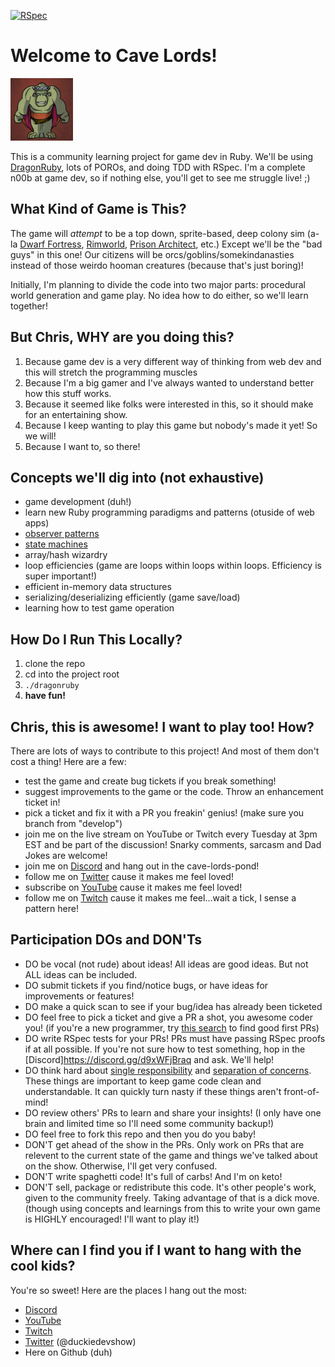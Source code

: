 [![RSpec](https://github.com/terrainoob/cave_lords/actions/workflows/ruby.yml/badge.svg)](https://github.com/terrainoob/cave_lords/actions/workflows/ruby.yml)


# Welcome to Cave Lords!
<img src="/mygame/images/cave_lords_icon_4.png" alt="Orky" width="100" height="100">

This is a community learning project for game dev in Ruby. We'll be using [DragonRuby](https://dragonruby.org/toolkit/game), lots of POROs, and doing TDD with RSpec. I'm a complete n00b at game dev, so if nothing else, you'll get to see me struggle live! ;)

## What Kind of Game is This?
The game will _attempt_ to be a top down, sprite-based, deep colony sim (a-la [Dwarf Fortress](http://www.bay12games.com/dwarves/), [Rimworld](https://rimworldgame.com/), [Prison Architect](https://www.paradoxinteractive.com/games/prison-architect/about), etc.) Except we'll be the "bad guys" in this one! Our citizens will be orcs/goblins/somekindanasties instead of those weirdo hooman creatures (because that's just boring)!

Initially, I'm planning to divide the code into two major parts: procedural world generation and game play. No idea how to do either, so we'll learn together!

## But Chris, WHY are you doing this?
1. Because game dev is a very different way of thinking from web dev and this will stretch the programming muscles
2. Because I'm a big gamer and I've always wanted to understand better how this stuff works.
3. Because it seemed like folks were interested in this, so it should make for an entertaining show.
4. Because I keep wanting to play this game but nobody's made it yet! So we will!
5. Because I want to, so there!

## Concepts we'll dig into (not exhaustive)
- game development (duh!)
- learn new Ruby programming paradigms and patterns (otuside of web apps)
- [observer patterns](https://medium.com/@nakshtra17/ruby-design-pattern-observer-method-eb7cb2a8d382)
- [state machines](https://blog.appsignal.com/2022/06/22/state-machines-in-ruby-an-introduction.html)
- array/hash wizardry
- loop efficiencies (game are loops within loops within loops. Efficiency is super important!)
- efficient in-memory data structures
- serializing/deserializing efficiently (game save/load)
- learning how to test game operation

## How Do I Run This Locally?
1. clone the repo
2. cd into the project root
3. `./dragonruby`
4. **have fun!**

## Chris, this is awesome! I want to play too! How?
There are lots of ways to contribute to this project!  And most of them don't cost a thing! Here are a few:

- test the game and create bug tickets if you break something!
- suggest improvements to the game or the code. Throw an enhancement ticket in!
- pick a ticket and fix it with a PR you freakin' genius! (make sure you branch from "develop")
- join me on the live stream on YouTube or Twitch every Tuesday at 3pm EST and be part of the discussion! Snarky comments, sarcasm and Dad Jokes are welcome!
- join me on [Discord](https://discord.gg/d9xWFjBraq) and hang out in the cave-lords-pond!
- follow me on [Twitter](https://twitter.com/duckiedevshow) cause it makes me feel loved!
- subscribe on [YouTube](https://www.youtube.com/@rubberduckdevshow) cause it makes me feel loved!
- follow me on [Twitch](https://www.twitch.tv/rubberduckdevshow) cause it makes me feel...wait a tick, I sense a pattern here!

## Participation DOs and DON'Ts
- DO be vocal (not rude) about ideas!  All ideas are good ideas.  But not ALL ideas can be included.
- DO submit tickets if you find/notice bugs, or have ideas for improvements or features!
- DO make a quick scan to see if your bug/idea has already been ticketed
- DO feel free to pick a ticket and give a PR a shot, you awesome coder you! (if you're a new programmer, try [this search](https://github.com/terrainoob/cave_lords/labels/good%20first%20issue) to find good first PRs)
- DO write RSpec tests for your PRs! PRs must have passing RSpec proofs if at all possible. If you're not sure how to test something, hop in the [Discord]https://discord.gg/d9xWFjBraq and ask.  We'll help!
- DO think hard about [single responsibility](https://en.wikipedia.org/wiki/Single-responsibility_principle) and [separation of concerns](https://en.wikipedia.org/wiki/Separation_of_concerns). These things are important to keep game code clean and understandable. It can quickly turn nasty if these things aren't front-of-mind!
- DO review others' PRs to learn and share your insights! (I only have one brain and limited time so I'll need some community backup!)
- DO feel free to fork this repo and then you do you baby!
- DON'T get ahead of the show in the PRs.  Only work on PRs that are relevent to the current state of the game and things we've talked about on the show.  Otherwise, I'll get very confused.
- DON'T write spaghetti code! It's full of carbs! And I'm on keto!
- DON'T sell, package or redistribute this code. It's other people's work, given to the community freely. Taking advantage of that is a dick move. (though using concepts and learnings from this to write your own game is HIGHLY encouraged! I'll want to play it!)

## Where can I find you if I want to hang with the cool kids?
You're so sweet! Here are the places I hang out the most:

- [Discord](https://discord.gg/d9xWFjBraq)
- [YouTube](https://www.youtube.com/@rubberduckdevshow)
- [Twitch](https://www.twitch.tv/rubberduckdevshow)
- [Twitter](https://twitter.com/duckiedevshow) (@duckiedevshow)
- Here on Github (duh)